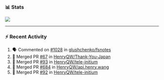 ### :bar_chart: Stats

<a href="#">
  <img align="center" src="https://github-readme-stats.vercel.app/api?username=henryqw&count_private=true&show_icons=true" />
</a>
<!-- <a href="#">
  <img align="center" src="https://github-readme-stats-git-master.henryqw.vercel.app/api/top-langs/?username=HenryQW&layout=compact" />
</a> -->

---

### :zap: Recent Activity

<!--START_SECTION:activity-->

1. 🗣 Commented on [#1028](https://github.com/glushchenko/fsnotes/issues/1028) in [glushchenko/fsnotes](https://github.com/glushchenko/fsnotes)
2. 🎉 Merged PR [#67](https://github.com/HenryQW/Thank-You-Japan/pull/67) in [HenryQW/Thank-You-Japan](https://github.com/HenryQW/Thank-You-Japan)
3. 🎉 Merged PR [#93](https://github.com/HenryQW/tele-initium/pull/93) in [HenryQW/tele-initium](https://github.com/HenryQW/tele-initium)
4. 🎉 Merged PR [#684](https://github.com/HenryQW/api.henry.wang/pull/684) in [HenryQW/api.henry.wang](https://github.com/HenryQW/api.henry.wang)
5. 🎉 Merged PR [#92](https://github.com/HenryQW/tele-initium/pull/92) in [HenryQW/tele-initium](https://github.com/HenryQW/tele-initium)
<!--END_SECTION:activity-->

